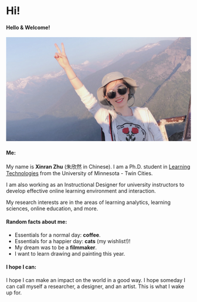 # Hi!

<h4> Hello & Welcome!
</h4>

![me](/me/me.JPG)
<h4> Me: </h4>

My name is **Xinran Zhu** (朱欣然 in Chinese). I am a Ph.D. student in [Learning Technologies](https://www.cehd.umn.edu/ci/academics/LearningTechnologies/) from the University of Minnesota - Twin Cities.

I am also working as an Instructional Designer for university instructors  to develop effective online learning environment and interaction.

My research interests are in the areas of learning analytics, learning sciences, online education, and more.

<h4> Random facts about me:
</h4>

- Essentials for a normal day: **coffee**.
- Essentials for a happier day: **cats** (my wishlist!)!
- My dream was to be a **filmmaker**.
- I want to learn drawing and painting this year.

<h4> I hope I can:
</h4>
I hope I can make an impact on the world in a good way. I hope someday I can call myself a researcher, a designer, and an artist. This is what I wake up for.


